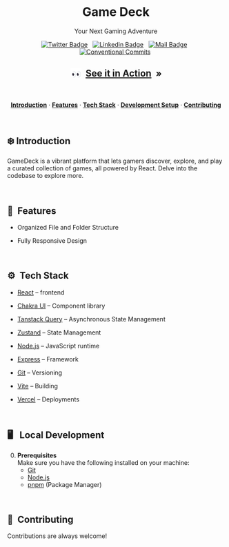 <h1 align="center">Game Deck</h1>

<p align="center">
Your Next Gaming Adventure
</p>

<div align= "center">

[![Twitter Badge](https://img.shields.io/badge/-@yntpdotme-1ca0f1?style=flat&labelColor=1ca0f1&logo=twitter&logoColor=white&link=https://twitter.com/yntpdotme)](https://twitter.com/yntpdotme) &nbsp; [![Linkedin Badge](https://img.shields.io/badge/-yntpdotme-0e76a8?style=flat&labelColor=0e76a8&logo=linkedin&logoColor=white)](https://www.linkedin.com/in/yntpdotme/) &nbsp; [![Mail Badge](https://img.shields.io/badge/-akashkadlag14-c0392b?style=flat&labelColor=c0392b&logo=gmail&logoColor=white)](mailto:akashkadlag14@gmail.com) &nbsp; [![Conventional Commits](https://img.shields.io/badge/Conventional%20Commits-1.0.0-%23FE5196?logo=conventionalcommits&logoColor=white)](https://conventionalcommits.org)&nbsp;

</div>

<h2 align="center">

<img src = "./assets/eyes-to-see.gif" width = 26px align="top"/> &nbsp;[See it in Action](https://game-deck.vercel.app/) &nbsp;»

</h2>

<br>

<p align="center">
  <a href="#introduction"><strong>Introduction</strong></a> 
	·&nbsp;<a href="#features"><strong>Features</strong></a> 
	·&nbsp;<a href="#tech-stack"><strong>Tech Stack</strong></a>
	·&nbsp;<a href="#local-development"><strong>Development Setup</strong></a> 
	·&nbsp;<a href="#local-development"><strong>Contributing</strong></a> 
</p>

<br>

## <a name="introduction">❄️&nbsp;Introduction</a>

GameDeck is a vibrant platform that lets gamers discover, explore, and play a curated collection of games, all powered by React. Delve into the codebase to explore more.

<br>

## <a name="features">🔋&nbsp; Features</a>

- Organized File and Folder Structure

- Fully Responsive Design

<br>

## <a name="tech-stack">⚙️&nbsp; Tech Stack</a>

- [React](https://react.dev/) – frontend

- [Chakra UI](https://www.chakra-ui.com/) – Component library

- [Tanstack Query](https://tanstack.com/query/latest) – Asynchronous State Management

- [Zustand](https://zustand-demo.pmnd.rs/) – State Management

- [Node.js](https://nodejs.org/) – JavaScript runtime

- [Express](https://expressjs.com/) – Framework

- [Git](https://git-scm.com/) – Versioning

- [Vite](https://vitejs.dev/) – Building

- [Vercel](https://vercel.com/) – Deployments

<br>

## <a name="local-development"> 🖥️&nbsp;&nbsp; Local Development</a>

0.  **Prerequisites** <br>
    Make sure you have the following installed on your machine:
    - [Git](https://git-scm.com/)
    - [Node.js](https://nodejs.org/en)
    - [pnpm](https://pnpm.io/) (Package Manager)

<br>

## 🤝&nbsp;&nbsp;Contributing

Contributions are always welcome!
</br></br>
